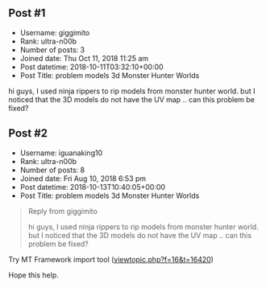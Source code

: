## Post #1
- Username: giggimito
- Rank: ultra-n00b
- Number of posts: 3
- Joined date: Thu Oct 11, 2018 11:25 am
- Post datetime: 2018-10-11T03:32:10+00:00
- Post Title: problem models 3d Monster Hunter Worlds

hi guys, I used ninja rippers to rip models from monster hunter world.
 but I noticed that the 3D models do not have the UV map .. can this problem be fixed?
## Post #2
- Username: iguanaking10
- Rank: ultra-n00b
- Number of posts: 8
- Joined date: Fri Aug 10, 2018 6:53 pm
- Post datetime: 2018-10-13T10:40:05+00:00
- Post Title: problem models 3d Monster Hunter Worlds

> Reply from giggimito
>
> hi guys, I used ninja rippers to rip models from monster hunter world.
 but I noticed that the 3D models do not have the UV map .. can this problem be fixed?

Try MT Framework import tool ([viewtopic.php?f=16&t=16420](http://forum.xentax.com/viewtopic.php?f=16&t=16420))

Hope this help.
